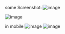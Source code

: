 
some Screenshot:
![image](https://user-images.githubusercontent.com/42277681/203724658-4ec7083e-b5ba-43d4-b364-73d4c70382a5.png)

![image](https://user-images.githubusercontent.com/42277681/203724760-8e834b06-02d5-4b0b-9bd7-c787cf14053f.png)

in mobile
![image](https://user-images.githubusercontent.com/42277681/203724880-e6b3ba12-5598-4490-8fc2-5b2ad2e38544.png)
![image](https://user-images.githubusercontent.com/42277681/203724964-4baba71e-abd9-4628-bb3e-667a4bcee165.png)


